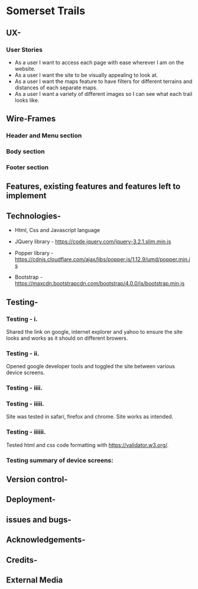 # Somerset Trails 


## UX-


### User Stories

* As a user I want to access each page with ease wherever I am on the website.
* As a user I want the site to be visually appealing to look at.
* As a user I want the maps feature to have filters for different terrains and distances of each separate maps.
* As a user I want a variety of different images so I can see what each trail looks like.

## Wire-Frames


### Header and Menu section


### Body section 



### Footer section



## Features, existing features and features left to implement



## Technologies-

* Html, Css and Javascript language

* JQuery library - https://code.jquery.com/jquery-3.2.1.slim.min.js         

* Popper library - https://cdnjs.cloudflare.com/ajax/libs/popper.js/1.12.9/umd/popper.min.js

* Bootstrap - https://maxcdn.bootstrapcdn.com/bootstrap/4.0.0/js/bootstrap.min.js

## Testing-

### Testing - i.
Shared the link on google, internet explorer and yahoo to ensure the site looks and works as it should on different browers. 

### Testing - ii. 
Opened google developer tools and toggled the site between various device screens.

### Testing - iiii. 


### Testing - iiiii.
Site was tested in safari, firefox and chrome. Site works as intended.

### Testing - iiiiii.
Tested html and css code formatting with https://validator.w3.org/.

### Testing summary of device screens: 


## Version control-


## Deployment-


## issues and bugs-


## Acknowledgements-



## Credits-


## External Media 
